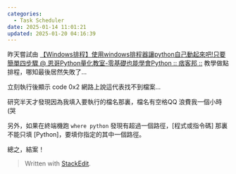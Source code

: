 ```yaml
---
categories:
  - Task Scheduler
date: 2025-01-14 11:01:21
updated: 2025-01-20 04:16:39
---
```


昨天嘗試由 [【Windows排程】使用windows排程器讓python自己動起來吧!只要簡單四步驟 @ 恩哥Python量化教室-零基礎也能學會Python :: 痞客邦 ::](https://pixnashpython.pixnet.net/blog/post/41511724-%E3%80%90win10%E6%8E%92%E7%A8%8B%E3%80%91%E4%BD%BF%E7%94%A8windows%E6%8E%92%E7%A8%8B) 教學做點排程，哪知最後居然失敗了...

立刻執行後顯示 code 0x2
網路上說這代表找不到檔案...

研究半天才發現因為我填入要執行的檔名那裏，檔名有空格QQ
浪費我一個小時(哭

另外，如果在終端機跑 `where python` 發現有超過一個路徑，[程式或指令碼] 那裏不能只填 [Python]，要填你指定的其中一個路徑。

總之，結案！


> Written with [StackEdit](https://stackedit.io/).